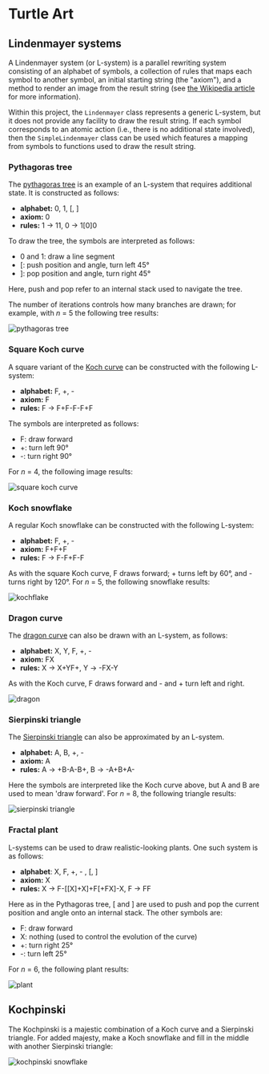 # Turtle Art

## Lindenmayer systems

A Lindenmayer system (or L-system) is a parallel rewriting system consisting of
an alphabet of symbols, a collection of rules that maps each symbol to another
symbol, an initial starting string (the "axiom"), and a method to render an
image from the result string (see [the Wikipedia
article](https://wikipedia.org/wiki/L-system) for more information).

Within this project, the `Lindenmayer` class represents a generic L-system,
but it does not provide any facility to draw the result string. If each
symbol corresponds to an atomic action (i.e., there is no additional state
involved), then the `SimpleLindenmayer` class can be used which features a
mapping from symbols to functions used to draw the result string.

### Pythagoras tree

The [pythagoras tree](https://wikipedia.org/wiki/Pythagoras_tree_(fractal)) is
an example of an L-system that requires additional state. It is constructed
as follows:

- **alphabet:** 0, 1, \[, \]
- **axiom:** 0
- **rules:** 1 → 11, 0 → 1\[0\]0

To draw the tree, the symbols are interpreted as follows:

- 0 and 1: draw a line segment
- \[: push position and angle, turn left 45°
- \]: pop position and angle, turn right 45°

Here, push and pop refer to an internal stack used to navigate the tree.

The number of iterations controls how many branches are drawn; for example,
with *n* = 5 the following tree results:

![pythagoras tree](ex/pythagoras_tree.png)

### Square Koch curve

A square variant of the [Koch curve](https://wikipedia.org/wiki/Koch_curve) can
be constructed with the following L-system:

- **alphabet:** F, +, -
- **axiom:** F
- **rules:** F → F+F-F-F+F

The symbols are interpreted as follows:

- F: draw forward
- +: turn left 90°
- \-: turn right 90°

For *n* = 4, the following image results:

![square koch curve](ex/lindenkoch.png)

### Koch snowflake

A regular Koch snowflake can be constructed with the following L-system:

- **alphabet:** F, +, -
- **axiom:** F+F+F
- **rules:** F → F-F+F-F

As with the square Koch curve, F draws forward; + turns left by 60°, and -
turns right by 120°. For *n* = 5, the following snowflake results:

![kochflake](ex/kochflake.png)

### Dragon curve

The [dragon curve](https://wikipedia.org/wiki/Dragon_curve) can also be drawn
with an L-system, as follows:

- **alphabet:** X, Y, F, +, -
- **axiom:** FX
- **rules:** X → X+YF+, Y → -FX-Y

As with the Koch curve, F draws forward and - and + turn left and right.

![dragon](ex/dragon.png)

### Sierpinski triangle

The [Sierpinski triangle](https://wikipedia.org/wiki/Sierpinski_triangle) can
also be approximated by an L-system.

- **alphabet:** A, B, +, -
- **axiom:** A
- **rules:** A → +B-A-B+, B → -A+B+A-

Here the symbols are interpreted like the Koch curve above, but A and B are
used to mean 'draw forward'. For *n* = 8, the following triangle results:

![sierpinski triangle](ex/lindenpinski.png)

### Fractal plant

L-systems can be used to draw realistic-looking plants. One such system is as
follows:

- **alphabet**: X, F, +, - , \[, \]
- **axiom:** X
- **rules:** X → F-\[\[X\]+X\]+F\[+FX\]-X, F → FF

Here as in the Pythagoras tree, \[ and \] are used to push and pop the current
position and angle onto an internal stack. The other symbols are:

- F: draw forward
- X: nothing (used to control the evolution of the curve)
- +: turn right 25°
- \-: turn left 25°

For *n* = 6, the following plant results:

![plant](ex/plant.png)

## Kochpinski

The Kochpinski is a majestic combination of a Koch curve and a Sierpinski
triangle. For added majesty, make a Koch snowflake and fill in the middle with
another Sierpinski triangle:

![kochpinski snowflake](ex/kochpinski_flake.png)
